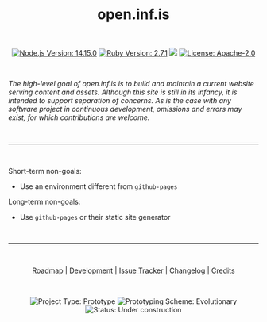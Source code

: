 <h1 align="center">open.inf.is</h1>

<br />

<p align="center">
  <a href="https://nodejs.org/en/download/current/"><img src="https://img.shields.io/badge/node-14.15.0-blue.svg?style=plastic" alt="Node.js Version: 14.15.0" /></a>
  <a href="https://www.ruby-lang.org/en/downloads/"><img src="https://img.shields.io/badge/ruby-2.7.1-blue.svg?style=plastic" alt="Ruby Version: 2.7.1" /></a>
  <img src="https://img.shields.io/github/languages/top/openinf/openinf.github.io?color=blue&style=plastic" />
  <a href="https://opensource.org/licenses/Apache-2.0"><img src="https://img.shields.io/github/license/openinf/openinf.github.io?color=blue&style=plastic" alt="License: Apache-2.0" /></a>
</p>

<br />

_The high-level goal of open.inf.is is to build and maintain a current website serving content and assets. Although this site is still in its infancy,
it is intended to support separation of concerns. As is the case with any software project in continuous development, omissions and errors may exist, for
which contributions are welcome._

<br />

---

<br />

Short-term non-goals:

- Use an environment different from `github-pages`

Long-term non-goals:

- Use `github-pages` or their static site generator

<br />

---

<br />

<p align="center">
  <a title="Roadmap" href="./doc/roadmap.md">Roadmap</a> |
  <a title="Development" href="./doc/development.md">Development</a> |
  <a title="Issue Tracker" href="https://github.com/openinf/openinf.github.io/issues">Issue Tracker</a> |
  <a title="Changelog" href="https://github.com/openinf/openinf.github.io/commits/live">Changelog</a> |
  <a title="Credits" href="https://github.com/openinf/openinf.github.io/graphs/contributors">Credits</a>
</p>

<br />

<p align="center">
  <img src="https://img.shields.io/badge/type-prototype-blue.svg?style=plastic" alt="Project Type: Prototype" /> <img src="https://img.shields.io/badge/scheme-evolutionary-blue.svg?style=plastic" alt="Prototyping Scheme: Evolutionary" /> <img src="https://img.shields.io/badge/status-under%20construction-yellow?style=plastic" alt="Status: Under construction" />
</p>
